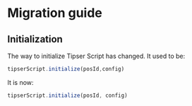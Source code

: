 # Migration guide

## Initialization

The way to initialize Tipser Script has changed. It used to be:

```js
tipserScript.initialize(posId,config)
```

It is now:

```js
tipserScript.initialize(posId, config)
```

